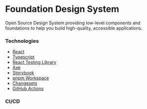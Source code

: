 # Foundation Design System

Open Source Design System providing low-level components and foundations to help you build high-quality, accessible applications.

### Technologies

- [React]('https://react.dev/')
- [Typescript]('https://www.typescriptlang.org/')
- [React Testing Library]('https://testing-library.com/docs')
- [Axe]('https://www.deque.com/axe/')
- [Storybook]('https://react.dev/')
- [pnpm Workspace]('https://pnpm.io/')
- [Changesets]('https://github.com/changesets/changesets')
- [GitHub Actions]('https://react.dev/')

### CI/CD

<!--
#### Adding new changesets

To generate a new changeset, run pnpm changeset in the root of the repository. The generated markdown files in the .changeset directory should be committed to the repository.

##### Releasing changes

Run pnpm changeset version. This will bump the versions of the packages previously specified with pnpm changeset (and any dependents of those) and update the changelog files.
Run pnpm install. This will update the lockfile and rebuild packages.
Commit the changes.
Run pnpm publish -r. This command will publish all packages that have bumped versions not yet present in the registry. -->
